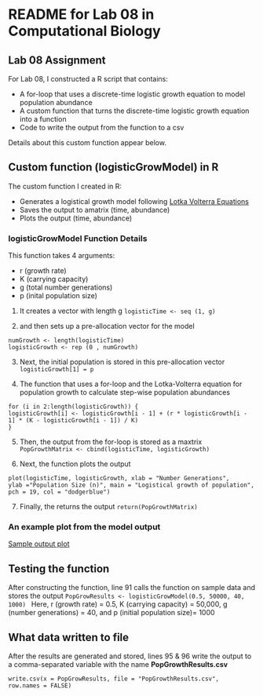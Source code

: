 # README for Lab 08 in Computational Biology

## Lab 08 Assignment
For Lab 08, I constructed a  R script that contains: 
*  A for-loop that uses a discrete-time logistic growth equation to model population abundance
* A custom function that turns the discrete-time logistic growth equation into a function
* Code to write the output from the function to a csv 

Details about this custom function appear below. 

##  Custom function (logisticGrowModel) in R 
The custom function I created in R:
* Generates a logistical growth model following [Lotka Volterra Equations](https://en.wikipedia.org/wiki/Lotka%E2%80%93Volterra_equations)
* Saves the output to amatrix (time, abundance)
* Plots the output (time, abundance)

###  logisticGrowModel Function Details
This function takes 4 arguments:
* r (growth rate)
* K (carrying capacity)
* g (total number generations)
* p (inital population size)

1) It creates a vector with length g
` logisticTime <- seq (1, g) `

2) and then sets up a pre-allocation vector for the model 
```
numGrowth <- length(logisticTime)
logisticGrowth <- rep (0 , numGrowth)
``` 
3) Next, the initial population is stored in this pre-allocation vector
`  logisticGrowth[1] = p `

4) The function that uses a for-loop and the Lotka-Volterra equation for population growth to calculate step-wise population abundances
```
for (i in 2:length(logisticGrowth)) {
logisticGrowth[i] <- logisticGrowth[i - 1] + (r * logisticGrowth[i - 1] * (K - logisticGrowth[i - 1]) / K)
}
```
5) Then, the output from the for-loop is stored as a maxtrix
` PopGrowthMatrix <- cbind(logisticTime, logisticGrowth) `

6) Next, the function plots the output
```
plot(logisticTime, logisticGrowth, xlab = "Number Generations", 
ylab ="Population Size (n)", main = "Logistical growth of population",
pch = 19, col = "dodgerblue")
```
7) Finally, the returns the output 
` return(PopGrowthMatrix) `


### An example plot from the model output
[Sample output plot](LogisticGrowthPlot.png)

## Testing the function
After constructing the function, line 91 calls the function on sample data and stores the output
`PopGrowResults <- logisticGrowModel(0.5, 50000, 40, 1000) `
Here, r (growth rate) = 0.5, K (carrying capacity) = 50,000, g (number generations) = 40, and p (initial population size)= 1000

## What data written to file 
After the results are generated and stored, lines 95 & 96 write the output to a comma-separated variable with the name **PopGrowthResults.csv**
```
write.csv(x = PopGrowResults, file = "PopGrowthResults.csv", 
row.names = FALSE)
```


